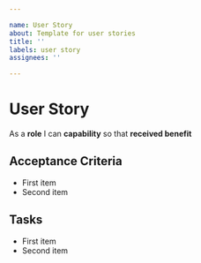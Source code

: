 ```yaml
---

name: User Story
about: Template for user stories
title: ''
labels: user story
assignees: ''

---
```


# User Story

As a **role** I can **capability** so that **received benefit**

## Acceptance Criteria
- First item
- Second item


## Tasks
- First item
- Second item
